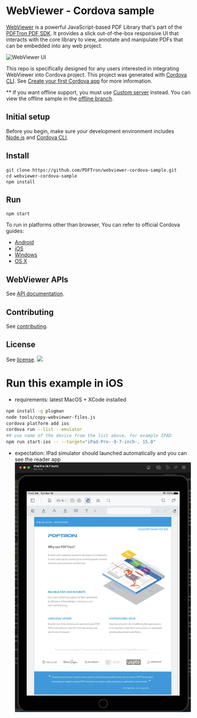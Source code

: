 # WebViewer - Cordova sample

[WebViewer](https://www.pdftron.com/webviewer) is a powerful JavaScript-based PDF Library that's part of the [PDFTron PDF SDK](https://www.pdftron.com). It provides a slick out-of-the-box responsive UI that interacts with the core library to view, annotate and manipulate PDFs that can be embedded into any web project.

![WebViewer UI](https://www.pdftron.com/downloads/pl/webviewer-ui.png)

This repo is specifically designed for any users interested in integrating WebViewer into Cordova project. This project was generated with [Cordova CLI](https://cordova.apache.org/docs/en/latest/reference/cordova-cli/). See [Create your first Cordova app](https://cordova.apache.org/docs/en/latest/guide/cli/index.html) for more information.

** If you want offline support, you must use [Custom server](https://www.pdftron.com/documentation/web/guides/custom-server-deployment) instead. You can view the offline sample in the [offline branch](https://github.com/PDFTron/webviewer-cordova-sample/tree/offline).

## Initial setup

Before you begin, make sure your development environment includes [Node.js](https://nodejs.org/en/) and [Cordova CLI](https://cordova.apache.org/docs/en/latest/reference/cordova-cli/).

## Install

```
git clone https://github.com/PDFTron/webviewer-cordova-sample.git
cd webviewer-cordova-sample
npm install
```

## Run

```
npm start
```

To run in platforms other than browser, You can refer to official Cordova guides:
- [Android](https://cordova.apache.org/docs/en/latest/guide/platforms/android/index.html)
- [iOS](https://cordova.apache.org/docs/en/latest/guide/platforms/ios/index.html)
- [Windows](https://cordova.apache.org/docs/en/latest/guide/platforms/windows/index.html)
- [OS X](https://cordova.apache.org/docs/en/latest/guide/platforms/osx/index.html)

## WebViewer APIs

See [API documentation](https://www.pdftron.com/documentation/web/guides/ui/apis).

## Contributing

See [contributing](./CONTRIBUTING.md).

## License

See [license](./LICENSE).
![](https://onepixel.pdftron.com/webviewer-cordova-sample)

# Run this example in iOS

- requirements: latest MacOS + XCode installed

```bash
npm install -g plugman
node tools/copy-webviewer-files.js
cordova platform add ios
cordova run --list --emulator
## use name of the device from the list above, for example IPAD
npm run start-ios -- --target="iPad-Pro--9-7-inch-, 15.0"
```

- expectation: IPad simulator should launched automatically and you can see the reader app
![](pdftronrunninginipad.png)